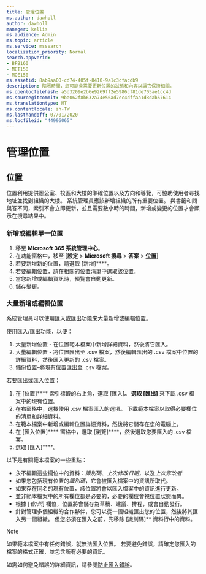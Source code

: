 ```yaml
---
title: 管理位置
ms.author: dawholl
author: dawholl
manager: kellis
ms.audience: Admin
ms.topic: article
ms.service: mssearch
localization_priority: Normal
search.appverid:
- BFB160
- MET150
- MOE150
ms.assetid: 8ab9aa00-cd74-405f-8410-9a1c3cfacdb9
description: 隨著時間，您可能會需要更新位置的狀態和內容以讓它保持相關。
ms.openlocfilehash: a5d3209e2b6e9269ff2e5986cf81de705ae1cc4d
ms.sourcegitcommit: 9ba062f8b632a74e56ad7ec4dffaa1d8dab57614
ms.translationtype: MT
ms.contentlocale: zh-TW
ms.lasthandoff: 07/01/2020
ms.locfileid: "44996065"
---
```

# <a name="manage-locations"></a>管理位置

## <a name="location"></a>位置

位置利用提供辦公室、校區和大樓的準確位置以及方向和導覽，可協助使用者尋找地址並找到組織的大樓。 系統管理員應該新增組織的所有重要位置。 與書籤和問與答不同，索引不會立即更新，並且需要數小時的時間，新增或變更的位置才會顯示在搜尋結果中。

### <a name="add-or-edit-a-single-location"></a>新增或編輯單一位置

1. 移至 **Microsoft 365 系統管理中心**。
1. 在功能窗格中，移至 [**設定**  >  **Microsoft 搜尋**  >  **答案**  >  [**位置**](https://admin.microsoft.com/Adminportal/Home#/MicrosoftSearch/locations)]
1. 若要新增新的位置，請選取 [新增]****。
1. 若要編輯位置，請在相關的位置清單中選取該位置。
1. 當您新增或編輯資訊時，預覽會自動更新。
1. 儲存變更。

### <a name="bulk-add-or-edit-locations"></a>大量新增或編輯位置

系統管理員可以使用匯入或匯出功能來大量新增或編輯位置。

使用匯入/匯出功能，以便：

1. 大量新增位置 - 在位置範本檔案中新增詳細資料，然後將它匯入。
1. 大量編輯位置 - 將位置匯出至 .csv 檔案，然後編輯匯出的 .csv 檔案中位置的詳細資料，然後匯入更新的 .csv 檔案。
1. 備份位置–將現有位置匯出至 .csv 檔案。

若要匯出或匯入位置：

1. 在 [位置]**** 索引標籤的右上角，選取 [匯入]****。
選取 [匯出]**** 來下載 .csv 檔案中的現有位置。
1. 在右窗格中，選擇使用 .csv 檔案匯入的選項。
下載範本檔案以取得必要欄位的清單和詳細資料。
1. 在範本檔案中新增或編輯位置詳細資料，然後將它儲存在您的電腦上。
1. 在 [匯入位置]**** 窗格中，選取 [瀏覽]****，然後選取您要匯入的 .csv 檔案。
1. 選取 [匯入]****。

以下是有關範本檔案的一些重點：

- 永不編輯這些欄位中的資料：*識別碼*、*上次修改日期*，以及*上次修改者*
- 如果您包括現有位置的*識別碼*，它會被匯入檔案中的資訊所取代。
- 如果存在同名的現有位置，該位置將會以匯入檔案中的資訊進行更新。
- 並非範本檔案中的所有欄位都是必要的，必要的欄位會視位置狀態而異。
- 根據 [*省/州*] 欄位，位置將會儲存為草稿、建議、排程，或會自動發行。
- 針對管理多個組織的合作夥伴，您可以從一個組織匯出您的位置，然後將其匯入另一個組織。 但您必須在匯入之前，先移除 [識別碼]** 資料行中的資料。

> [!NOTE]
> 如果範本檔案中有任何錯誤，就無法匯入位置。 若要避免錯誤，請確定您匯入的檔案的格式正確，並包含所有必要的資訊。

如需如何避免錯誤的詳細資訊，請參閱[防止匯入錯誤](manage-bookmarks.md#prevent-import-errors)。
